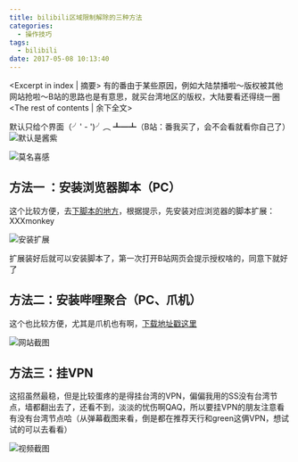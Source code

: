```yaml
---
title: bilibili区域限制解除的三种方法
categories:
  - 操作技巧
tags:
  - bilibili
date: 2017-05-08 10:13:40
---
```


<Excerpt in index | 摘要> 
有的番由于某些原因，例如大陆禁播啦～版权被其他网站抢啦～B站的思路也是有意思，就买台湾地区的版权，大陆要看还得绕一圈<!-- more -->
<The rest of contents | 余下全文>

默认只给个界面（╯' - ')╯︵ ┻━┻（B站：番我买了，会不会看就看你自己了）
![默认是酱紫](https://cdn.jsdelivr.net/gh/Longxr/PicStored/blog/BilibiliAreaRestriction_01.png)


![莫名喜感](https://cdn.jsdelivr.net/gh/Longxr/PicStored/blog/BilibiliAreaRestriction_02.png)

## 方法一 ：安装浏览器脚本（PC）
这个比较方便，去[下脚本的地方](https://greasyfork.org/zh-CN/scripts/25718-解除b站区域限制)，根据提示，先安装对应浏览器的脚本扩展：XXXmonkey

![安装扩展](https://cdn.jsdelivr.net/gh/Longxr/PicStored/blog/BilibiliAreaRestriction_03.png)

扩展装好后就可以安装脚本了，第一次打开B站网页会提示授权啥的，同意下就好了

## 方法二：安装哔哩聚合（PC、爪机）
这个也比较方便，尤其是爪机也有啊，[下载地址戳这里](https://www.bili.info)

![网站截图](https://cdn.jsdelivr.net/gh/Longxr/PicStored/blog/BilibiliAreaRestriction_04.png)

## 方法三：挂VPN
这招虽然最稳，但是比较蛋疼的是得挂台湾的VPN，偏偏我用的SS没有台湾节点，墙都翻出去了，还看不到，淡淡的忧伤啊QAQ，所以要挂VPN的朋友注意看有没有台湾节点哈（从弹幕截图来看，倒是都在推荐天行和green这俩VPN，想试试的可以去看看）

![视频截图](https://cdn.jsdelivr.net/gh/Longxr/PicStored/blog/BilibiliAreaRestriction_05.png)





